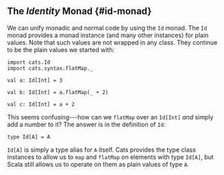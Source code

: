## The *Identity* Monad {#id-monad}

We can unify monadic and normal code by using the `Id` monad. The `Id` monad provides a monad instance (and many other instances) for plain values. Note that such values are not wrapped in any class. They continue to be the plain values we started with:

```tut:book
import cats.Id
import cats.syntax.flatMap._

val a: Id[Int] = 3

val b: Id[Int] = a.flatMap(_ + 2)

val c: Id[Int] = a + 2
```

This seems confusing---how can we `flatMap` over an `Id[Int]` *and* simply add a number to it? The answer is in the definition of `Id`:

```tut:book
type Id[A] = A
```

`Id[A]` is simply a type alias for `A` itself. Cats provides the type class instances to allow us to `map` and `flatMap` on elements with type `Id[A]`, but Scala still allows us to operate on them as plain values of type `A`.
